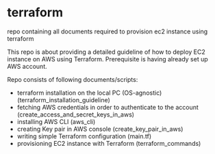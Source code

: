 # terraform
repo containing all documents required to provision ec2 instance using terraform

This repo is about providing a detailed guideline of how to deploy EC2 instance on AWS using Terraform.
Prerequisite is having already set up AWS account.

Repo consists of following documents/scripts:

- terraform installation on the local PC (OS-agnostic) (terraform_installation_guideline)
- fetching AWS credentials in order to authenticate to the account (create_access_and_secret_keys_in_aws)
- installing AWS CLI (aws_cli)
- creating Key pair in AWS console (create_key_pair_in_aws)
- writing simple Terraform configuration (main.tf)
- provisioning EC2 instance with Terraform (terraform_commands)
